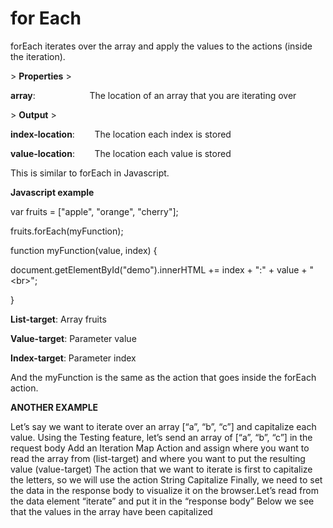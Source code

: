 # for Each

forEach iterates over the array and apply the values to the actions (inside the iteration).

&gt; **Properties**
&gt; 

**array**:                      The location of an array that you are iterating over

&gt; **Output**
&gt; 

**index-location**:        The location each index is stored

**value-location**:        The location each value is stored

This is similar to forEach in Javascript.

**Javascript example**

var fruits = ["apple", "orange", "cherry"];

fruits.forEach(myFunction);

function myFunction(value, index) {

document.getElementById("demo").innerHTML += index + ":" + value + "&lt;br&gt;";

}

**List-target**: Array fruits 

**Value-target**: Parameter value 

**Index-target**: Parameter index 

And the myFunction is the same as the action that goes inside the forEach action.

**ANOTHER EXAMPLE**

Let’s say we want to iterate over an array [“a”, “b”, “c”] and capitalize each value. Using the Testing feature, let’s send an array of [“a”, “b”, “c”] in the request body Add an Iteration Map Action and assign where you want to read the array from (list-target) and where you want to put the resulting value (value-target) The action that we want to iterate is first to capitalize the letters, so we will use the action String Capitalize Finally, we need to set the data in the response body to visualize it on the browser.Let’s read from the data element “iterate” and put it in the “response body” Below we see that the values in the array have been capitalized